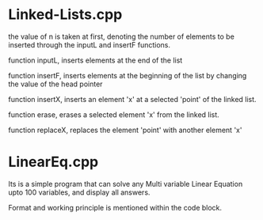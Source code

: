 # Linked-Lists.cpp
the value of n is taken at first, denoting the number of elements to be inserted through the inputL and insertF functions.

function inputL, inserts elements at the end of the list

function insertF, inserts elements at the beginning of the list by changing the value of the head pointer

function insertX, inserts an element 'x' at a selected 'point' of the linked list.

function erase, erases a selected element 'x' from the linked list.

function replaceX, replaces the element 'point' with another element 'x'


# LinearEq.cpp
Its is a simple program that can solve any Multi variable Linear Equation upto 100 variables, and display all answers.

Format and working principle is mentioned within the code block.

